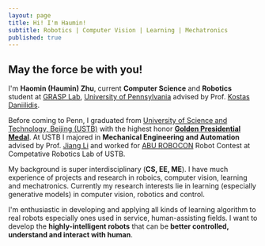 ```yaml
---
layout: page
title: Hi! I'm Haumin!
subtitle: Robotics | Computer Vision | Learning | Mechatronics
published: true
---
```



## May the force be with you!

I'm **Haomin (Haumin) Zhu**, current **Computer Science** and **Robotics** student at [GRASP Lab](https://www.grasp.upenn.edu/), [University of Pennsylvania](https://www.upenn.edu/) advised by Prof. [Kostas Daniilidis](http://www.cis.upenn.edu/~kostas/). 

Before coming to Penn, I graduated from [University of Science and Technology, Beijing (USTB)](http://www.ustb.edu.cn/) with the highest honor [**Golden Presidential Medal**](http://xyzx.ustb.edu.cn/xuexiyuandi/xiangyata/shushanzhumeng/2016-10-18/81.html). At USTB I majored in **Mechanical Engineering and Automation** advised by Prof. [Jiang Li](http://me.ustb.edu.cn/shiziduiwu/quantijiaoshi/2016-09-27/120.html) and worked for [ABU ROBOCON](https://en.wikipedia.org/wiki/ABU_Robocon) Robot Contest at Competative Robotics Lab of USTB. 

My background is super interdisciplinary (**CS, EE, ME**). I have much experience of projects and research in roboics, computer vision, learning and mechatronics. Currently my research interests lie in learning (especially generative models) in computer vision, robotics and control. 

I'm enthusiastic in developing and applying all kinds of learning algorithm to real robots especially
ones used in service, human-assisting fields. I want to develop the **highly-intelligent robots** that can be **better controlled, understand and interact with human**.
